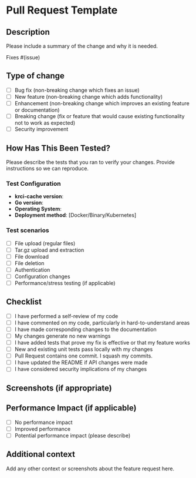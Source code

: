 # Pull Request Template

## Description

Please include a summary of the change and why it is needed.

Fixes #(issue)

## Type of change

- [ ] Bug fix (non-breaking change which fixes an issue)
- [ ] New feature (non-breaking change which adds functionality)
- [ ] Enhancement (non-breaking change which improves an existing feature or documentation)
- [ ] Breaking change (fix or feature that would cause existing functionality not to work as expected)
- [ ] Security improvement

## How Has This Been Tested?

Please describe the tests that you ran to verify your changes. Provide instructions so we can reproduce.

### Test Configuration

- **krci-cache version**:
- **Go version**:
- **Operating System**:
- **Deployment method**: [Docker/Binary/Kubernetes]

### Test scenarios

- [ ] File upload (regular files)
- [ ] Tar.gz upload and extraction
- [ ] File download
- [ ] File deletion
- [ ] Authentication
- [ ] Configuration changes
- [ ] Performance/stress testing (if applicable)

## Checklist

- [ ] I have performed a self-review of my code
- [ ] I have commented on my code, particularly in hard-to-understand areas
- [ ] I have made corresponding changes to the documentation
- [ ] My changes generate no new warnings
- [ ] I have added tests that prove my fix is effective or that my feature works
- [ ] New and existing unit tests pass locally with my changes
- [ ] Pull Request contains one commit. I squash my commits.
- [ ] I have updated the README if API changes were made
- [ ] I have considered security implications of my changes

## Screenshots (if appropriate)

## Performance Impact (if applicable)

- [ ] No performance impact
- [ ] Improved performance
- [ ] Potential performance impact (please describe)

## Additional context

Add any other context or screenshots about the feature request here.
